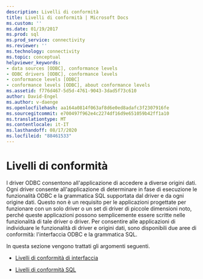 ```yaml
---
description: Livelli di conformità
title: Livelli di conformità | Microsoft Docs
ms.custom: ''
ms.date: 01/19/2017
ms.prod: sql
ms.prod_service: connectivity
ms.reviewer: ''
ms.technology: connectivity
ms.topic: conceptual
helpviewer_keywords:
- data sources [ODBC], conformance levels
- ODBC drivers [ODBC], conformance levels
- conformance levels [ODBC]
- conformance levels [ODBC], about conformance levels
ms.assetid: f776d467-5d5d-4761-9043-3dad5f73c610
author: David-Engel
ms.author: v-daenge
ms.openlocfilehash: aa164a0814f063af8d6e0ed8adafc3f2307916fe
ms.sourcegitcommit: e700497f962e4c2274df16d9e651059b42ff1a10
ms.translationtype: MT
ms.contentlocale: it-IT
ms.lasthandoff: 08/17/2020
ms.locfileid: "88461533"
---
```

# <a name="conformance-levels"></a>Livelli di conformità
I driver ODBC consentono all'applicazione di accedere a diverse origini dati. Ogni driver consente all'applicazione di determinare in fase di esecuzione le funzionalità ODBC e la grammatica SQL supportata dal driver e da ogni origine dati. Questo non è un requisito per le applicazioni progettate per funzionare con un solo driver o un set di driver di piccole dimensioni noto, perché queste applicazioni possono semplicemente essere scritte nelle funzionalità di tale driver o driver. Per consentire alle applicazioni di individuare le funzionalità di driver e origini dati, sono disponibili due aree di conformità: l'interfaccia ODBC e la grammatica SQL.  
  
 In questa sezione vengono trattati gli argomenti seguenti.  
  
-   [Livelli di conformità di interfaccia](../../../odbc/reference/develop-app/interface-conformance-levels.md)  
  
-   [Livelli di conformità SQL](../../../odbc/reference/develop-app/sql-conformance-levels.md)
